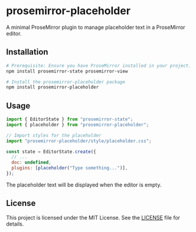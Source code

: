 # prosemirror-placeholder

A minimal ProseMirror plugin to manage placeholder text in a ProseMirror editor.

## Installation

```bash
# Prerequisite: Ensure you have ProseMirror installed in your project.
npm install prosemirror-state prosemirror-view

# Install the prosemirror-placeholder package
npm install prosemirror-placeholder
```

## Usage

```javascript
import { EditorState } from "prosemirror-state";
import { placeholder } from "prosemirror-placeholder";

// Import styles for the placeholder
import "prosemirror-placeholder/style/placeholder.css";

const state = EditorState.create({
  // ...
  doc: undefined,
  plugins: [placeholder("Type something...")],
});
```

The placeholder text will be displayed when the editor is empty.

## License

This project is licensed under the MIT License. See the [LICENSE](LICENSE) file for details.
